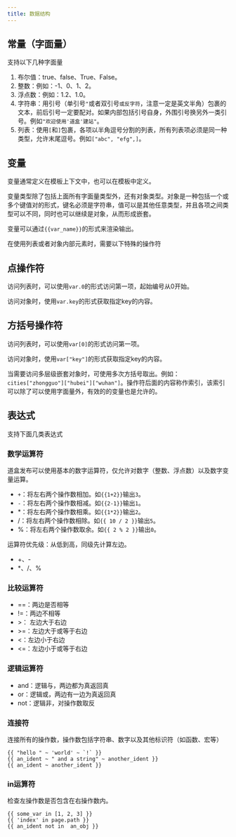 ```yaml
---
title: 数据结构
---
```



## 常量（字面量）

支持以下几种字面量

1. 布尔值：true、false、True、False。
1. 整数：例如：-1、0、1、2。
1. 浮点数：例如：1.2、1.0。
1. 字符串：用引号（单引号`"`或者双引号```或反字符```，注意一定是英文半角）包裹的文本，前后引号一定要配对。如果内部包括引号自身，外围引号换另外一类引号。例如`"欢迎使用'道盒'建站"`。
1. 列表：使用`[`和`]`包裹，各项以半角逗号分割的列表，所有列表项必须是同一种类型，允许末尾逗号。例如`["abc", "efg",]`。

## 变量

变量通常定义在模板上下文中，也可以在模板中定义。

变量类型除了包括上面所有字面量类型外，还有对象类型。对象是一种包括一个或多个键值对的形式，键名必须是字符串，值可以是其他任意类型，并且各项之间类型可以不同，同时也可以继续是对象，从而形成嵌套。

变量可以通过`{{var_name}}`的形式来渲染输出。

在使用列表或者对象内部元素时，需要以下特殊的操作符

## 点操作符

访问列表时，可以使用`var.0`的形式访问第一项，起始编号从0开始。

访问对象时，使用`var.key`的形式获取指定key的内容。

## 方括号操作符

访问列表时，可以使用`var[0]`的形式访问第一项。

访问对象时，使用`var["key"]`的形式获取指定key的内容。

当需要访问多层级嵌套对象时，可使用多次方括号取出。例如：`cities["zhongguo"]["hubei"]["wuhan"]`。操作符后面的内容称作索引，该索引可以除了可以使用字面量外，有效的的变量也是允许的。

## 表达式

支持下面几类表达式

### 数学运算符

道盒发布可以使用基本的数字运算符，仅允许对数字（整数、浮点数）以及数字变量运算。

* `+`：将左右两个操作数相加。如`{{1+2}}`输出`3`。
* `-`：将左右两个操作数相减。如`{{2-1}}`输出`1`。
* *：将左右两个操作数相乘。如`{{1*2}}`输出`2`。
* /：将左右两个操作数相除。如`{{ 10 / 2 }}`输出`5`。
* %：将左右两个操作数取余。如`{{ 2 % 2 }}`输出`0`。

运算符优先级：从低到高，同级先计算左边。

* +、-
* *、/、%

### 比较运算符

* ==：两边是否相等
* !=：两边不相等
* &gt;： 左边大于右边
* &gt;=：左边大于或等于右边
* <：左边小于右边
* <=：左边小于或等于右边

### 逻辑运算符

* and：逻辑与，两边都为真返回真
* or：逻辑或，两边有一边为真返回真
* not：逻辑非，对操作数取反

### 连接符

连接所有的操作数，操作数包括字符串、数字以及其他标识符（如函数、宏等）

```jinja2
{{ "hello " ~ 'world' ~ `!` }}
{{ an_ident ~ " and a string" ~ another_ident }}
{{ an_ident ~ another_ident }}
```

### in运算符

检查左操作数是否包含在右操作数内。

```jinja2
{{ some_var in [1, 2, 3] }}
{{ 'index' in page.path }}
{{ an_ident not in  an_obj }}
```




